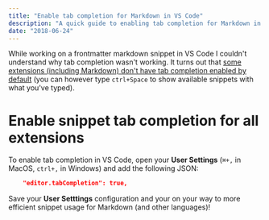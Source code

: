 ```yaml
---
title: "Enable tab completion for Markdown in VS Code"
description: "A quick guide to enabling tab completion for Markdown in VS Code"
date: "2018-06-24"
---
```


While working on a frontmatter markdown snippet in VS Code I couldn't understand why tab completion wasn't working. It turns out that [some extensions (including Markdown) don't have tab completion enabled by default](https://github.com/Microsoft/vscode/issues/1617) (you can however type `ctrl+Space` to show available snippets with what you've typed).

# Enable snippet tab completion for all extensions

To enable tab completion in VS Code, open your **User Settings** (`⌘+,` in MacOS, `ctrl+,` in Windows) and add the following JSON:

```json
    "editor.tabCompletion": true,
```

Save your **User Setttings** configuration and your on your way to more efficient snippet usage for Markdown (and other languages)!